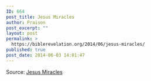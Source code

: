 ```yaml
---
ID: 664
post_title: Jesus Miracles
author: Praison
post_excerpt: ""
layout: post
permalink: >
  https://biblerevelation.org/2014/06/jesus-miracles/
published: true
post_date: 2014-06-03 14:01:47
---
```

<div><img style="max-width: 600px;" src="http://media-cache-ec0.pinimg.com/736x/e4/66/04/e46604f85c33001cb72d4c69e9a30b4b.jpg" alt="" />
<div>Source: <a href="http://ift.tt/1km9S3i" target="_blank">Jesus Miracles</a></div>
</div>